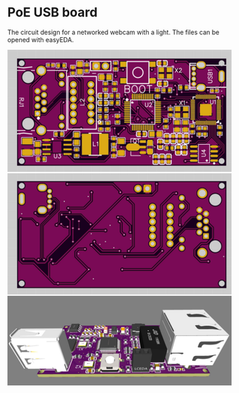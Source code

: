 # PoE USB board
The circuit design for a networked webcam with a light. The files can be opened with easyEDA.

![Top](https://raw.githubusercontent.com/red2fred2/Mocap-cam/master/photo_2023-02-08_13-10-09.jpg)
![Bottom](https://raw.githubusercontent.com/red2fred2/Mocap-cam/master/photo_2023-02-08_13-10-11.jpg)
![3D](https://raw.githubusercontent.com/red2fred2/Mocap-cam/master/photo_2023-02-08_13-10-20.jpg)

